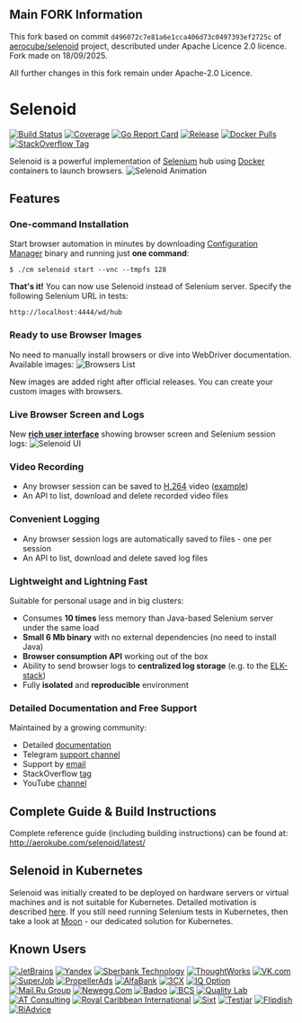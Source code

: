 ## Main FORK Information
This fork based on commit `d496072c7e81a6e1cca406d73c0497393ef2725c` of [aerocube/selenoid](https://github.com/aerokube/selenoid) project, descributed under Apache Licence 2.0 licence. Fork made on 18/09/2025. 

All further changes in this fork remain under Apache-2.0 Licence.


# Selenoid
[![Build Status](https://github.com/aerokube/selenoid/workflows/build/badge.svg)](https://github.com/aerokube/selenoid/actions?query=workflow%3Abuild)
[![Coverage](https://codecov.io/github/aerokube/selenoid/coverage.svg)](https://codecov.io/gh/aerokube/selenoid)
[![Go Report Card](https://goreportcard.com/badge/github.com/aerokube/selenoid)](https://goreportcard.com/report/github.com/aerokube/selenoid)
[![Release](https://img.shields.io/github/release/aerokube/selenoid.svg)](https://github.com/aerokube/selenoid/releases/latest)
[![Docker Pulls](https://img.shields.io/docker/pulls/aerokube/selenoid.svg)](https://hub.docker.com/r/aerokube/selenoid)
[![StackOverflow Tag](https://img.shields.io/badge/stackoverflow-selenoid-orange.svg?style=flat)](https://stackoverflow.com/questions/tagged/selenoid)

Selenoid is a powerful implementation of [Selenium](http://github.com/SeleniumHQ/selenium) hub using [Docker](https://docker.com/) containers to launch browsers.
![Selenoid Animation](docs/img/selenoid-animation.gif)



## Features

### One-command Installation
Start browser automation in minutes by downloading [Configuration Manager](https://github.com/aerokube/cm/releases) binary and running just **one command**:
```
$ ./cm selenoid start --vnc --tmpfs 128
```
**That's it!** You can now use Selenoid instead of Selenium server. Specify the following Selenium URL in tests:
```
http://localhost:4444/wd/hub
```

### Ready to use Browser Images
No need to manually install browsers or dive into WebDriver documentation. Available images:
![Browsers List](docs/img/browsers-list.gif)

New images are added right after official releases. You can create your custom images with browsers. 

### Live Browser Screen and Logs
New **[rich user interface]((https://github.com/aerokube/selenoid-ui))** showing browser screen and Selenium session logs:
![Selenoid UI](docs/img/selenoid-ui.png)

### Video Recording
* Any browser session can be saved to [H.264](https://en.wikipedia.org/wiki/H.264/MPEG-4_AVC) video ([example](https://www.youtube.com/watch?v=maB298oO5cI))
* An API to list, download and delete recorded video files

### Convenient Logging

* Any browser session logs are automatically saved to files - one per session
* An API to list, download and delete saved log files

### Lightweight and Lightning Fast
Suitable for personal usage and in big clusters:
* Consumes **10 times** less memory than Java-based Selenium server under the same load
* **Small 6 Mb binary** with no external dependencies (no need to install Java)
* **Browser consumption API** working out of the box
* Ability to send browser logs to **centralized log storage** (e.g. to the [ELK-stack](https://logz.io/learn/complete-guide-elk-stack/))
* Fully **isolated** and **reproducible** environment

### Detailed Documentation and Free Support
Maintained by a growing community:
* Detailed [documentation](http://aerokube.com/selenoid/latest/)
* Telegram [support channel](https://t.me/aerokube)
* Support by [email](mailto:support@aerokube.com)
* StackOverflow [tag](https://stackoverflow.com/questions/tagged/selenoid)
* YouTube [channel](https://www.youtube.com/channel/UC9HvE3FNfTvftzpvXi9c69g)

## Complete Guide & Build Instructions

Complete reference guide (including building instructions) can be found at: http://aerokube.com/selenoid/latest/

## Selenoid in Kubernetes

Selenoid was initially created to be deployed on hardware servers or virtual machines and is not suitable for Kubernetes. Detailed motivation is described [here](https://aerokube.com/selenoid/latest/#_selenoid_in_kubernetes). If you still need running Selenium tests in Kubernetes, then take a look at [Moon](https://github.com/aerokube/moon/) - our dedicated solution for Kubernetes. 

## Known Users

[![JetBrains](docs/img/logo/jetbrains.png)](http://jetbrains.com/) [![Yandex](docs/img/logo/yandex.png)](https://yandex.com/company/) [![Sberbank Technology](docs/img/logo/sbertech.png)](http://sber-tech.com/) [![ThoughtWorks](docs/img/logo/thoughtworks.png)](https://thoughtworks.com/) [![VK.com](docs/img/logo/vk.png)](https://vk.com/) [![SuperJob](docs/img/logo/superjob.png)](http://superjob.ru/) [![PropellerAds](docs/img/logo/propellerads.png)](http://propellerads.com/) [![AlfaBank](docs/img/logo/alfabank.png)](https://alfabank.com/) [![3CX](docs/img/logo/3cx.png)](https://www.3cx.com/) [![IQ Option](docs/img/logo/iq_option.png)](https://iqoption.com/) [![Mail.Ru Group](docs/img/logo/mail_ru.png)](https://corp.mail.ru/en/) [![Newegg.Com](docs/img/logo/newegg.png)](https://newegg.com/) [![Badoo](docs/img/logo/badoo.png)](https://badoo.com/team/) [![BCS](docs/img/logo/bcs.png)](https://bcs.ru/) [![Quality Lab](docs/img/logo/quality-lab.png)](https://quality-lab.ru) [![AT Consulting](docs/img/logo/at-consulting.png)](https://www.at-consulting.ru/) [![Royal Caribbean International](docs/img/logo/royal-caribbean.png)](https://www.royalcaribbean.com/) [![Sixt](docs/img/logo/sixt.png)](https://sixt.com/) [![Testjar](docs/img/logo/testjar.png)](http://www.testjar.com/) [![Flipdish](docs/img/logo/flipdish.png)](https://www.flipdish.com/) [![RiAdvice](docs/img/logo/riadvice.png)](https://riadvice.tn/)

